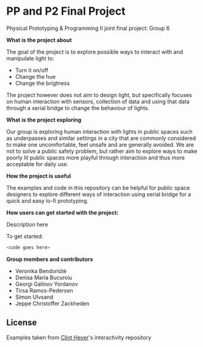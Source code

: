 # PP and P2 Final Project
Physical Prototyping & Programming II joint final project: Group 6



**What is the project about**

The goal of the project is to explore possible ways to interact with and manipulate light to:
  - Turn it on/off
  - Change the hue
  - Change the brigtness
  
The project however does not aim to design light, but specifically focuses on human interaction with sensors, collection of data and using that data through a serial bridge to change the behaviour of lights.



**What is the project exploring**

Our group is exploring human interaction with lights in public spaces such as underpasses and similar settings in a city that are commonly considered to make one uncomfortable, feel unsafe and are generally avoided.
We are not to solve a public safety problem, but rather aim to explore ways to make poorly lit public spaces more playful through interaction and thus more acceptable for daily use.



**How the project is useful**

The examples and code in this repository can be helpful for public space designers to explore different ways of interaction using serial bridge for a quick and easy lo-fi prototyping.



**How users can get started with the project:**

Description here
  
To get started:
```sh
<code goes here>
```


**Group members and contributors**

  - Veronika Bendoriūtė
  - Denisa Maria Bucuroiu
  - Georgi Galinov Yordanov
  - Tirsa Ramos-Pedersen
  - Simon Ulvsand
  - Jeppe Christoffer Zackheden


License
----

Examples taken from [Clint Heyer]'s interactivity repository

   [Clint Heyer]: <https://github.com/ClintH/interactivity>
